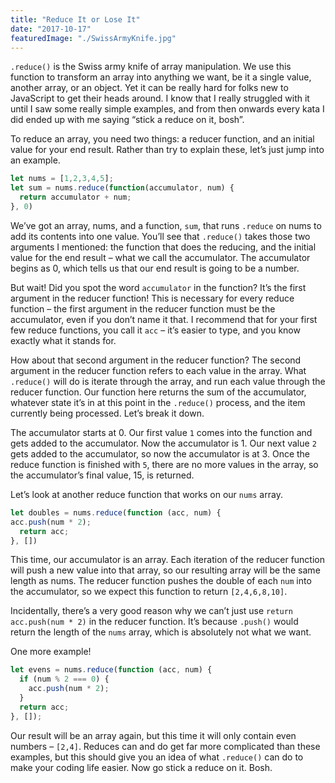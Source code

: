 ```yaml
---
title: "Reduce It or Lose It"
date: "2017-10-17"
featuredImage: "./SwissArmyKnife.jpg"
---
```


`.reduce()` is the Swiss army knife of array manipulation. We use this function to  transform an array into anything we want, be it a single value, another array, or an object. Yet it can be really hard for folks new to JavaScript to get their heads around. I know that I really struggled with it until I saw some really simple examples, and from then onwards every kata I did ended up with me saying “stick a reduce on it, bosh”.  

To reduce an array, you need two things: a reducer function, and an initial value for your end result. Rather than try to explain these, let’s just jump into an example.  

```js
let nums = [1,2,3,4,5];
let sum = nums.reduce(function(accumulator, num) {
  return accumulator + num;
}, 0)
```

We’ve got an array, nums, and a function, `sum`, that runs `.reduce` on nums to add its contents into one value. You’ll see that `.reduce()` takes those two arguments I mentioned: the  function that does the reducing, and the initial value for the end result – what we call the accumulator. The accumulator begins as 0, which tells us that our end result is going to be a number.  

But wait! Did you spot the word `accumulator` in the function? It’s the first argument in the reducer function! This is necessary for every reduce function – the first argument in the reducer function must be the accumulator, even if you don’t name it that. I recommend that for your first few reduce functions, you call it `acc` – it’s easier to type, and you know exactly what it stands for.  

How about that second argument in the reducer function? The second argument in the reducer function refers to each value in the array. What `.reduce()` will do is iterate through the array, and run each value through the reducer function. Our function here returns the sum of the accumulator, whatever state it’s in at this point in the `.reduce()` process, and the item currently being processed. Let’s break it down.  

The accumulator starts at 0. Our first value `1` comes into the function and gets added to the accumulator. Now the accumulator is 1. Our next value `2` gets added to the accumulator, so now the accumulator is at 3. Once the reduce function is finished with `5`, there are no more values in the array, so the accumulator’s final value, 15, is returned.  

Let’s look at another reduce function that works on our `nums` array.  

```js
let doubles = nums.reduce(function (acc, num) {
acc.push(num * 2);
  return acc;
}, [])
```

This time, our accumulator is an array. Each iteration of the reducer function will push a new value into that array, so our resulting array will be the same length as nums. The reducer function pushes the double of each `num` into the accumulator, so we expect this function to return `[2,4,6,8,10]`.  

Incidentally, there’s a very good reason why we can’t just use `return acc.push(num * 2)` in the reducer function. It’s because `.push()` would return the length of the `nums` array, which is absolutely not what we want.  

One more example!  

```js
let evens = nums.reduce(function (acc, num) {
  if (num % 2 === 0) {
    acc.push(num * 2);
  }
  return acc;
}, []);
```

Our result will be an array again, but this time it will only contain even numbers – `[2,4]`. Reduces can and do get far more complicated than these examples, but this should give you an idea of what `.reduce()` can do to make your coding life easier. Now go stick a reduce on it. Bosh.
